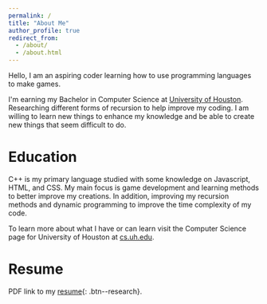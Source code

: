 ```yaml
---
permalink: /
title: "About Me"
author_profile: true
redirect_from: 
  - /about/
  - /about.html
---
```


Hello, I am an aspiring coder learning how to use programming languages to make games.

I'm earning my Bachelor in Computer Science at [University of Houston](https://www.uh.edu/). Researching different forms of recursion to help improve my coding. I am willing to learn new things to enhance my knowledge and be able to create new things that seem difficult to do.

# Education

C++ is my primary language studied with some knowledge on Javascript, HTML, and CSS. My main focus is game development and learning methods to better improve my creations. In addition, improving my recursion methods and dynamic programming to improve the time complexity of my code. 

To learn more about what I have or can learn visit the Computer Science page for University of Houston at [cs.uh.edu](https://www.uh.edu/nsm/computer-science/).

# Resume
PDF link to my [resume](/files/ricrrr.pdf){: .btn--research}.
